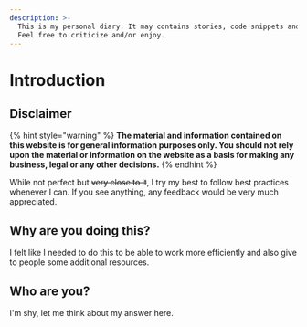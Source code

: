 ```yaml
---
description: >-
  This is my personal diary. It may contains stories, code snippets and more.
  Feel free to criticize and/or enjoy.
---
```


# Introduction

## Disclaimer

{% hint style="warning" %}
**The material and information contained on this website is for general information purposes only. You should not rely upon the material or information on the website as a basis for making any business, legal or any other decisions.**
{% endhint %}

While not perfect but ~~very close to it~~, I try my best to follow best practices whenever I can. If you see anything, any feedback would be very much appreciated.

## Why are you doing this?

I felt like I needed to do this to be able to work more efficiently and also give to people some additional resources.

## Who are you?

I'm shy, let me think about my answer here.



